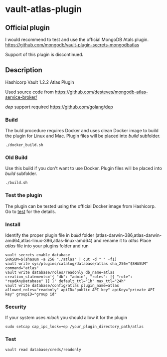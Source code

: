 # vault-atlas-plugin

## Official plugin
I would recommend to test and use the official MongoDB Atals plugin. 
https://github.com/mongodb/vault-plugin-secrets-mongodbatlas

Support of this plugin is discontinued. 

## Description
Hashicorp Vault 1.2.2 Atlas Plugin

Used source code from https://github.com/desteves/mongodb-atlas-service-broker/

_dep_ support required https://github.com/golang/dep

### Build
The buld procedure requires Docker and uses clean Docker image to build the plugin for Linux and Mac. Plugin files will be placed into _build_ subfolder.
```
./docker_build.sh
```

### Old Build
Use this build if you don't want to use Docker. Plugin files will be placed into _build_ subfolder.
```
./build.sh
```
### Test the plugin
The plugin can be tested using the official Docker image from Hashicorp. Go to [test](https://github.com/mealal/vault-atlas-plugin/tree/master/test) for the details.

### Install
Identify the proper plugin file in *build* folder (atlas-darwin-386,atlas-darwin-amd64,atlas-linux-386,atlas-linux-amd64) and rename it to _atlas_
Place _atlas_ file into your plugins folder and run
```
vault secrets enable database
SHASUM=$(shasum -a 256 "./atlas" | cut -d " " -f1)
vault write sys/plugins/catalog/database/atlas sha_256="$SHASUM" command="atlas"
vault write database/roles/readonly db_name=atlas creation_statements='{ "db": "admin", "roles": [{ "role": "readAnyDatabase" }] }' default_ttl="1h" max_ttl="24h"
vault write database/config/atlas plugin_name=atlas allowed_roles="readonly" apiID="public API key" apiKey="private API key" groupID="group id"
```
### Security
If your system uses  _mlock_ you should allow it for the plugin
```
sudo setcap cap_ipc_lock=+ep /your_plugin_directory_path/atlas
```

### Test
```
vault read database/creds/readonly
```
